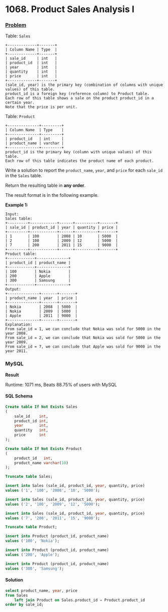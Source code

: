 # 1068. Product Sales Analysis I

### [Problem](https://leetcode.com/problems/product-sales-analysis-i/description/)

Table: `Sales`

```
+-------------+-------+
| Column Name | Type  |
+-------------+-------+
| sale_id     | int   |
| product_id  | int   |
| year        | int   |
| quantity    | int   |
| price       | int   |
+-------------+-------+
(sale_id, year) is the primary key (combination of columns with unique values) of this table.
product_id is a foreign key (reference column) to Product table.
Each row of this table shows a sale on the product product_id in a certain year.
Note that the price is per unit.
```

Table: `Product`

```
+--------------+---------+
| Column Name  | Type    |
+--------------+---------+
| product_id   | int     |
| product_name | varchar |
+--------------+---------+
product_id is the primary key (column with unique values) of this table.
Each row of this table indicates the product name of each product.
```

Write a solution to report the `product_name`, `year`, and `price` for each `sale_id` in the `Sales` table.

Return the resulting table in **any order**.

The result format is in the following example.

**Example 1:**

```
Input:
Sales table:
+---------+------------+------+----------+-------+
| sale_id | product_id | year | quantity | price |
+---------+------------+------+----------+-------+
| 1       | 100        | 2008 | 10       | 5000  |
| 2       | 100        | 2009 | 12       | 5000  |
| 7       | 200        | 2011 | 15       | 9000  |
+---------+------------+------+----------+-------+
Product table:
+------------+--------------+
| product_id | product_name |
+------------+--------------+
| 100        | Nokia        |
| 200        | Apple        |
| 300        | Samsung      |
+------------+--------------+
Output:
+--------------+-------+-------+
| product_name | year  | price |
+--------------+-------+-------+
| Nokia        | 2008  | 5000  |
| Nokia        | 2009  | 5000  |
| Apple        | 2011  | 9000  |
+--------------+-------+-------+
Explanation:
From sale_id = 1, we can conclude that Nokia was sold for 5000 in the year 2008.
From sale_id = 2, we can conclude that Nokia was sold for 5000 in the year 2009.
From sale_id = 7, we can conclude that Apple was sold for 9000 in the year 2011.
```

### MySQL

**Result**

Runtime: 1071 ms, Beats 88.75% of users with MySQL

#### SQL Schema

```sql
Create table If Not Exists Sales
(
    sale_id    int,
    product_id int,
    year       int,
    quantity   int,
    price      int
);

Create table If Not Exists Product
(
    product_id   int,
    product_name varchar(10)
);

Truncate table Sales;

insert into Sales (sale_id, product_id, year, quantity, price)
values ('1', '100', '2008', '10', '5000');

insert into Sales (sale_id, product_id, year, quantity, price)
values ('2', '100', '2009', '12', '5000');

insert into Sales (sale_id, product_id, year, quantity, price)
values ('7', '200', '2011', '15', '9000');

Truncate table Product;

insert into Product (product_id, product_name)
values ('100', 'Nokia');

insert into Product (product_id, product_name)
values ('200', 'Apple');

insert into Product (product_id, product_name)
values ('300', 'Samsung');
```

#### Solution

```sql
select product_name, year, price
from Sales
    left join Product on Sales.product_id = Product.product_id
order by sale_id;
```
